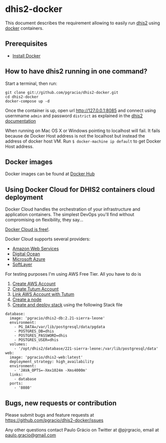 dhis2-docker
==============

This document describes the requirement allowing to easily run [dhis2](https://www.dhis2.org/) using [docker](https://www.docker.com/) containers.

Prerequisites
-------------

* [Install Docker](http://docs.docker.com/engine/installation/ "Documentation") 


How to have dhis2 running in one command?
--------------

Start a terminal, then run:

```
git clone git://github.com/pgracio/dhis2-docker.git
cd dhis2-docker
docker-compose up -d
```

Once the container is up, open url http://127.0.0.1:8085 and connect using usernmame `admin` and password `district` as explained in the [dhis2 documentation](https://www.dhis2.org/doc/snapshot/en/user/html/ch02.html#d5e283)

When running on Mac OS X or Windows pointing to localhost will fail. It fails because de Docker Host address is not the localhost but instead the address of docker host VM. Run `$ docker-machine ip default` to get Docker Host address. 

Docker images
--------------
Docker images can be found at [Docker Hub](https://registry.hub.docker.com/repos/pgracio/ "Docker Hub")


Using Docker Cloud for DHIS2 containers cloud deployment
-------------
Docker Cloud handles the orchestration of your infrastructure and application containers. The simplest DevOps you'll find without compromising on flexibility, they say...

[Docker Cloud is free!](https://cloud.docker.com/).

Docker Cloud supports several providers:

* [Amazon Web Services](http://aws.amazon.com/ec2/pricing/)
* [Digital Ocean](https://www.digitalocean.com/)
* [Microsoft Azure]()
* [SoftLayer](http://www.softlayer.com/)

For testing purposes I'm using AWS Free Tier. All you have to do is

1. [Create AWS Account](https://portal.aws.amazon.com/gp/aws/developer/registration/index.html)
2. [Create Tutum Account](https://dashboard.tutum.co/accounts/register/)
3. [Link AWS Account with Tutum](https://support.tutum.co/support/solutions/articles/5000224910)
4. [Create a node](https://support.tutum.co/support/solutions/articles/5000523221-your-first-node)
5. [Create and deploy stack](https://support.tutum.co/support/solutions/articles/5000569899-stacks) using the following Stack file

```
database:
  image: 'pgracio/dhis2-db:2.21-sierra-leone'
  environment:
    - PG_DATA=/var/lib/postgresql/data/pgdata
    - POSTGRES_DB=dhis
    - POSTGRES_PASSWORD=dhis
    - POSTGRES_USER=dhis
  volumes:
    - '/opt/dhis2/database/221-sierra-leone:/var/lib/postgresql/data'
web:
  image: 'pgracio/dhis2-web:latest'
  deployment_strategy: high_availability
  environment:
    - 'JAVA_OPTS=-Xmx1024m -Xms4000m'
  links:
    - database
  ports:
    - '8080'
```


Bugs, new requests or contribution
--------------
Please submit bugs and feature requests at https://github.com/pgracio/dhis2-docker/issues

Any other questions contact Paulo Grácio on Twitter at @pjrgracio, email at paulo.gracio@gmail.com
